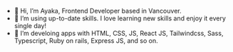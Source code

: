 - 👋 Hi, I’m Ayaka, Frontend Developer based in Vancouver.
- 👀 I’m using up-to-date skills. I love learning new skills and enjoy it every single day!
- 🌱 I’m develoing apps with HTML, CSS, JS, React JS, Tailwindcss, Sass, Typescript, Ruby on rails, Express JS, and so on.


<!---
banban-22/banban-22 is a ✨ special ✨ repository because its `README.md` (this file) appears on your GitHub profile.
You can click the Preview link to take a look at your changes.
--->
